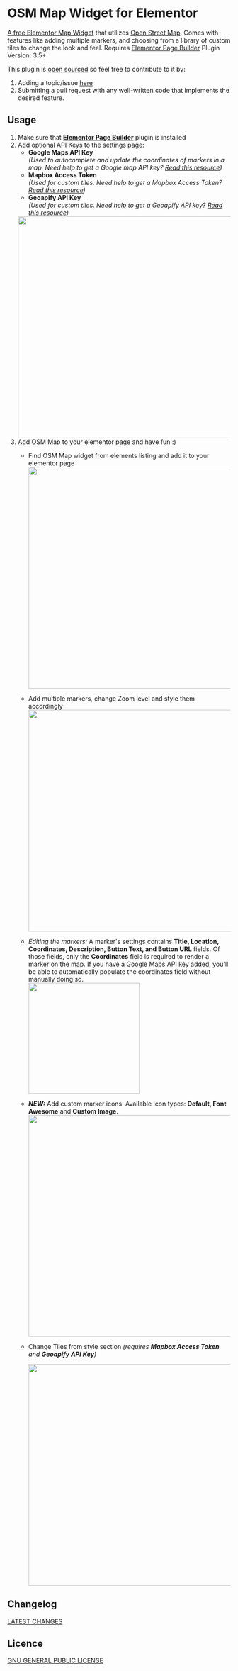 # OSM Map Widget for Elementor
[A free Elementor Map Widget](https://wordpress.org/plugins/osm-map-elementor/) that utilizes [Open Street Map](https://www.openstreetmap.org/). Comes with features like adding multiple markers, and choosing from a library of custom tiles to change the look and feel. Requires [Elementor Page Builder](https://wordpress.org/plugins/elementor/) Plugin Version: 3.5+

This plugin is [open sourced](https://github.com/flopperj/osm-map-elementor) so feel free to contribute to it by:
1. Adding a topic/issue [here](https://github.com/flopperj/osm-map-elementor/issues)
2. Submitting a pull request with any well-written code that implements the desired feature.

## Usage
1. Make sure that **[Elementor Page Builder](https://wordpress.org/plugins/elementor/)** plugin is installed
2. Add optional API Keys to the settings page:
    - **Google Maps API Key**<br />_(Used to autocomplete and update the coordinates of markers in a map. Need help to get a Google map API key? [Read this resource](https://developers.google.com/maps/documentation/javascript/get-api-key))_
    - **Mapbox Access Token**<br />_(Used for custom tiles. Need help to get a Mapbox Access Token? [Read this resource](https://docs.mapbox.com/help/how-mapbox-works/access-tokens/))_
    - **Geoapify API Key**<br />_(Used for custom tiles. Need help to get a Geoapify API key? [Read this resource](https://www.geoapify.com/maps-api/))_ <br />
    <img src="https://raw.githubusercontent.com/flopperj/osm-map-elementor/master/assets/screenshot-1.jpg" width="500" height="auto" />
3. Add OSM Map to your elementor page and have fun :)
    - Find OSM Map widget from elements listing and add it to your elementor page<br />
      <img src="https://raw.githubusercontent.com/flopperj/osm-map-elementor/master/assets/screenshot-2.jpg" width="500" height="auto" />
    - Add multiple markers, change Zoom level and style them accordingly<br />
      <img src="https://raw.githubusercontent.com/flopperj/osm-map-elementor/master/assets/screenshot-3.jpg" width="500" height="auto" />
    - _Editing the markers:_ A marker's settings contains **Title, Location, Coordinates, Description, Button Text, and Button URL** fields. Of those fields, only the **Coordinates** field is required to render a marker on the map. If you have a Google Maps API key added, you'll be able to automatically populate the coordinates field without manually doing so.<br />
      <img src="https://raw.githubusercontent.com/flopperj/osm-map-elementor/master/assets/screenshot-4.jpg" width="250" height="auto" />
    - _**NEW:**_ Add custom marker icons. Available Icon types: **Default, Font Awesome** and **Custom Image**.<br />
      <img src="https://raw.githubusercontent.com/flopperj/osm-map-elementor/master/assets/screenshot-6.jpg" width="500" height="auto" />
    - Change Tiles from style section _(requires **Mapbox Access Token** and **Geoapify API Key**)_<br />
    
      <img src="https://raw.githubusercontent.com/flopperj/osm-map-elementor/master/assets/screenshot-5.jpg" width="500" height="auto" />
          
##  Changelog
[LATEST CHANGES](https://github.com/flopperj/osm-map-elementor/wiki/Changelog)

## Licence
[GNU GENERAL PUBLIC LICENSE](https://raw.githubusercontent.com/flopperj/osm-map-elementor/master/LICENSE.txt)
